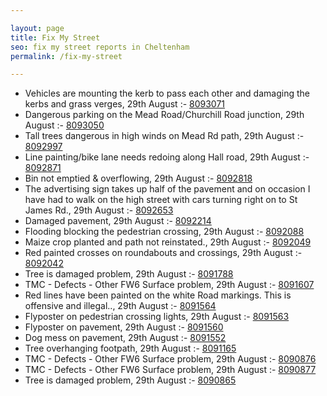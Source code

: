 ```yaml
---

layout: page
title: Fix My Street
seo: fix my street reports in Cheltenham
permalink: /fix-my-street

---
```


<!-- fix_marker starts -->

- Vehicles are mounting the kerb to pass each other and damaging the kerbs and grass verges, 29th August :- [8093071](https://www.fixmystreet.com/report/8093071)
- Dangerous parking on the Mead Road/Churchill Road junction, 29th August :- [8093050](https://www.fixmystreet.com/report/8093050)
- Tall trees dangerous in high winds on Mead Rd path, 29th August :- [8092997](https://www.fixmystreet.com/report/8092997)
- Line painting/bike lane needs redoing along Hall road, 29th August :- [8092871](https://www.fixmystreet.com/report/8092871)
- Bin not emptied & overflowing, 29th August :- [8092818](https://www.fixmystreet.com/report/8092818)
- The advertising sign takes up half of the pavement and on occasion I have had to walk on the high street with cars turning right on to St James Rd., 29th August :- [8092653](https://www.fixmystreet.com/report/8092653)
- Damaged pavement, 29th August :- [8092214](https://www.fixmystreet.com/report/8092214)
- Flooding blocking the pedestrian crossing, 29th August :- [8092088](https://www.fixmystreet.com/report/8092088)
- Maize crop planted and path not reinstated., 29th August :- [8092049](https://www.fixmystreet.com/report/8092049)
- Red painted crosses on roundabouts and crossings, 29th August :- [8092042](https://www.fixmystreet.com/report/8092042)
- Tree is damaged problem, 29th August :- [8091788](https://www.fixmystreet.com/report/8091788)
- TMC - Defects - Other FW6  Surface problem, 29th August :- [8091607](https://www.fixmystreet.com/report/8091607)
- Red lines have been painted on the white Road markings. This is offensive and illegal.., 29th August :- [8091564](https://www.fixmystreet.com/report/8091564)
- Flyposter on pedestrian crossing lights, 29th August :- [8091563](https://www.fixmystreet.com/report/8091563)
- Flyposter on pavement, 29th August :- [8091560](https://www.fixmystreet.com/report/8091560)
- Dog mess on pavement, 29th August :- [8091552](https://www.fixmystreet.com/report/8091552)
- Tree overhanging footpath, 29th August :- [8091165](https://www.fixmystreet.com/report/8091165)
- TMC - Defects - Other FW6  Surface problem, 29th August :- [8090876](https://www.fixmystreet.com/report/8090876)
- TMC - Defects - Other FW6  Surface problem, 29th August :- [8090877](https://www.fixmystreet.com/report/8090877)
- Tree is damaged problem, 29th August :- [8090865](https://www.fixmystreet.com/report/8090865)

<!-- fix_marker ends -->